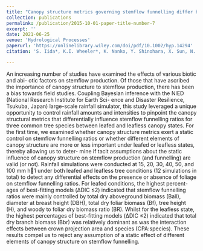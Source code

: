 ```yaml
---
title: "Canopy structure metrics governing stemflow funnelling differ between leafed and leafless states: Insights from a large‐scale rainfall simulator"
collection: publications
permalink: /publication/2015-10-01-paper-title-number-7
excerpt: ''
date: 2021-06-25
venue: 'Hydrological Processes'
paperurl: 'https://onlinelibrary.wiley.com/doi/pdf/10.1002/hyp.14294'
citation: 'S. Iida*, K.I. Wheeler*, K. Nanko, Y. Shinohara, X. Sun, N. Sakai, D.F. Levia (2021). &quot;Canopy structure metrics governing stemflow funneling differs between leafed and leafless states: Insights from a large-scale rainfall simulator&quot;. <i>Hydrological Processes</i> 35:e14294. *These authors contributed equally. ' 

---
```

An increasing number of studies have examined the effects of various biotic and abi- otic factors on stemflow production. Of those that have ascribed the importance of canopy structure to stemflow production, there has been a bias towards field studies. Coupling Bayesian inference with the NIED (National Research Institute for Earth Sci- ence and Disaster Resilience, Tsukuba, Japan) large-scale rainfall simulator, this study leveraged a unique opportunity to control rainfall amounts and intensities to pinpoint the canopy structural metrics that differentially influence stemflow funnelling ratios for three common tree species between leafed and leafless canopy states. For the first time, we examined whether canopy structure metrics exert a static control on stemflow funnelling ratios or whether different elements of canopy structure are more or less important under leafed or leafless states, thereby allowing us to deter- mine if tacit assumptions about the static influence of canopy structure on stemflow production (and funnelling) are valid (or not). Rainfall simulations were conducted at 15, 20, 30, 40, 50, and 100 mm h1 under both leafed and leafless tree conditions (12 simulations in total) to detect any differential effects on the presence or absence of foliage on stemflow funnelling ratios. For leafed conditions, the highest percent- ages of best-fitting models (ΔDIC ≤2) indicated that stemflow funnelling ratios were mainly controlled by total dry aboveground biomass (Ball), diameter at breast height (DBH), total dry foliar biomass (Bf), tree height (H), and woody to foliar dry biomass ratio (BR). Whilst for the leafless state, the highest percentages of best-fitting models (ΔDIC ≤2) indicated that total dry branch biomass (Bbr) was relatively dominant as was the interaction effects between crown projection area and species (CPA:species). These results compel us to reject any assumption of a static effect of different elements of canopy structure on stemflow funnelling.
